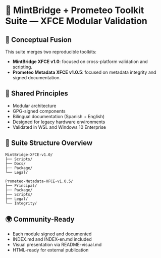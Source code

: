 # 🔗 MintBridge + Prometeo Toolkit Suite — XFCE Modular Validation

## 🧠 Conceptual Fusion
This suite merges two reproducible toolkits:
- **MintBridge XFCE v1.0**: focused on cross-platform validation and scripting.
- **Prometeo Metadata XFCE v1.0.5**: focused on metadata integrity and signed documentation.

## 🧩 Shared Principles
- Modular architecture
- GPG-signed components
- Bilingual documentation (Spanish + English)
- Designed for legacy hardware environments
- Validated in WSL and Windows 10 Enterprise

## 📁 Suite Structure Overview
```
MintBridge-XFCE-v1.0/
├── Scripts/
├── Docs/
├── Package/
└── Legal/

Prometeo-Metadata-XFCE-v1.0.5/
├── Principal/
├── Package/
├── Scripts/
├── Legal/
└── Integrity/
```

## 🌍 Community-Ready
- Each module signed and documented
- INDEX.md and INDEX-en.md included
- Visual presentation via README-visual.md
- HTML-ready for external publication

